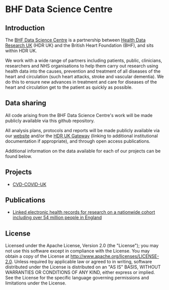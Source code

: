 # BHF Data Science Centre

## Introduction

The [BHF Data Science Centre](https://www.hdruk.ac.uk/helping-with-health-data/bhf-data-science-centre/) is a partnership between [Health Data Research UK](https://www.hdruk.ac.uk/) (HDR UK) and the British Heart Foundation (BHF), and sits within HDR UK.

We work with a wide range of partners including patients, public, clinicians, researchers and NHS organisations to help them carry out research using health data into the causes, prevention and treatment of all diseases of the heart and circulation (such heart attacks, stroke and vascular dementia). We do this to ensure new advances in treatment and care for diseases of the heart and circulation get to the patient as quickly as possible.

## Data sharing

All code arising from the BHF Data Science Centre's work will be made publicly available via this github repository.

All analysis plans, protocols and reports will be made publicly available via our [website](https://www.hdruk.ac.uk/helping-with-health-data/bhf-data-science-centre/) and/or the [HDR UK Gateway](https://www.healthdatagateway.org/) (linking to additional institutional documentation if appropriate), and through open access publications.

Additional information on the data available for each of our projects can be found below.

## Projects

* [CVD-COVID-UK](https://github.com/BHFDSC/Documentation/blob/main/CVD-COVID-UK.md)

## Publications

* [Linked electronic health records for research on a nationwide cohort including over 54 million people in England]()

## License

Licensed under the Apache License, Version 2.0 (the "License"); you may not use this software except in compliance with the License. You may obtain a copy of the License at http://www.apache.org/licenses/LICENSE-2.0. Unless required by applicable law or agreed to in writing, software distributed under the License is distributed on an "AS IS" BASIS, WITHOUT WARRANTIES OR CONDITIONS OF ANY KIND, either express or implied. See the License for the specific language governing permissions and limitations under the License.
